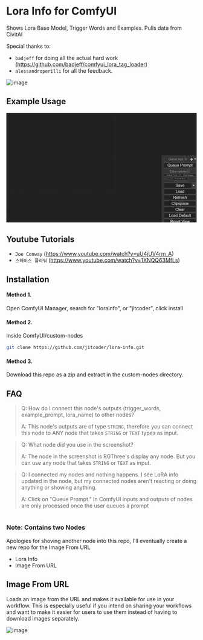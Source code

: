# Lora Info for ComfyUI

Shows Lora Base Model, Trigger Words and Examples. Pulls data from CivitAI


Special thanks to:

- `badjeff` for doing all the actual hard work (https://github.com/badjeff/comfyui_lora_tag_loader)
- `alessandroperilli` for all the feedback.

![image](preview.png)


## Example Usage

![image](lorainfo_example.gif)

## Youtube Tutorials
- `Joe Conway` (https://www.youtube.com/watch?v=uU4jUV4rm_A)
- `스페이스 플라워` (https://www.youtube.com/watch?v=1XNQQ63MfLs)


## Installation

#### Method 1. 
Open ComfyUI Manager, search for "lorainfo", or "jitcoder", click install

#### Method 2.

Inside ComfyUI/custom-nodes

```sh
git clone https://github.com/jitcoder/lora-info.git
```

#### Method 3.

Download this repo as a zip and extract in the custom-nodes directory.


## FAQ

>Q: How do I connect this node's outputs (trigger_words, example_prompt, lora_name) to other nodes?
>
>A: This node's outputs are of type `STRING`, therefore you can connect this node to ANY node that takes `STRING` or `TEXT` types as input.

>Q: What node did you use in the screenshot?
>
>A: The node in the screenshot is RGThree's display any node. But you can use any node that takes `STRING` or `TEXT` as input.

>Q: I connected my nodes and nothing happens. I see LoRA info updated in the node, but my connected nodes aren't reacting or doing anything or showing anything.
>
>A: Click on "Queue Prompt." In ComfyUI inputs and outputs of nodes are only processed once the user queues a prompt


#
#
#

### Note: Contains two Nodes
Apologies for shoving another node into this repo, I'll eventually create a new repo for the Image From URL 

- Lora Info
- Image From URL

## Image From URL

Loads an image from the URL and makes it available for use in your workflow. This is especially useful if you intend on 
sharing your workflows and want to make it easier for users to use them instead of having to download images separately.

![image](image-from-url.png)